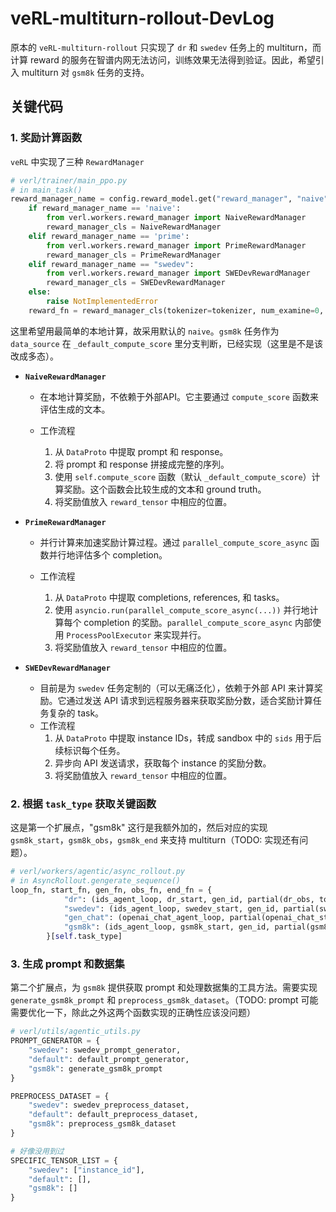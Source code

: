# veRL-multiturn-rollout-DevLog

原本的 `veRL-multiturn-rollout` 只实现了 `dr` 和 `swedev` 任务上的 multiturn，而计算 reward 的服务在智谱内网无法访问，训练效果无法得到验证。因此，希望引入 multiturn 对 `gsm8k` 任务的支持。

## 关键代码

### 1. 奖励计算函数

`veRL` 中实现了三种 `RewardManager`

```python
# verl/trainer/main_ppo.py 
# in main_task()
reward_manager_name = config.reward_model.get("reward_manager", "naive")
    if reward_manager_name == 'naive':
        from verl.workers.reward_manager import NaiveRewardManager
        reward_manager_cls = NaiveRewardManager
    elif reward_manager_name == 'prime':
        from verl.workers.reward_manager import PrimeRewardManager
        reward_manager_cls = PrimeRewardManager
    elif reward_manager_name == "swedev":
        from verl.workers.reward_manager import SWEDevRewardManager
        reward_manager_cls = SWEDevRewardManager
    else:
        raise NotImplementedError
    reward_fn = reward_manager_cls(tokenizer=tokenizer, num_examine=0, compute_score=compute_score)
```

这里希望用最简单的本地计算，故采用默认的 `naive`。`gsm8k` 任务作为 `data_source` 在 `_default_compute_score` 里分支判断，已经实现（这里是不是该改成多态）。

- **`NaiveRewardManager`**

  - 在本地计算奖励，不依赖于外部API。它主要通过 `compute_score` 函数来评估生成的文本。

  - 工作流程
    1. 从 `DataProto` 中提取 prompt 和 response。
    2. 将 prompt 和 response 拼接成完整的序列。
    3. 使用 `self.compute_score` 函数（默认 `_default_compute_score`）计算奖励。这个函数会比较生成的文本和 ground truth。
    4. 将奖励值放入 `reward_tensor` 中相应的位置。

- **`PrimeRewardManager`**

  - 并行计算来加速奖励计算过程。通过 `parallel_compute_score_async` 函数并行地评估多个 completion。

  - 工作流程
    1. 从 `DataProto` 中提取 completions, references, 和 tasks。
    2. 使用 `asyncio.run(parallel_compute_score_async(...))` 并行地计算每个 completion 的奖励。`parallel_compute_score_async` 内部使用 `ProcessPoolExecutor` 来实现并行。
    3. 将奖励值放入 `reward_tensor` 中相应的位置。

- **`SWEDevRewardManager`**

  - 目前是为 `swedev` 任务定制的（可以无痛泛化），依赖于外部 API 来计算奖励。它通过发送 API 请求到远程服务器来获取奖励分数，适合奖励计算任务复杂的 task。
  - 工作流程
    1. 从 `DataProto` 中提取 instance IDs，转成 sandbox 中的 `sids` 用于后续标识每个任务。
    2. 异步向 API 发送请求，获取每个 instance 的奖励分数。
    3. 将奖励值放入 `reward_tensor` 中相应的位置。

### 2. 根据 `task_type` 获取关键函数

这是第一个扩展点，"gsm8k" 这行是我额外加的，然后对应的实现 `gsm8k_start`，`gsm8k_obs`，`gsm8k_end` 来支持 multiturn（TODO: 实现还有问题）。

```python
# verl/workers/agentic/async_rollout.py
# in AsyncRollout.gengerate_sequence()
loop_fn, start_fn, gen_fn, obs_fn, end_fn = {
            "dr": (ids_agent_loop, dr_start, gen_id, partial(dr_obs, tokenizer=tokenizer), dr_end),
            "swedev": (ids_agent_loop, swedev_start, gen_id, partial(swe_dev_obs, tokenizer=tokenizer), swe_dev_end),
            "gen_chat": (openai_chat_agent_loop, partial(openai_chat_start, url=url), gen_chat, partial(openai_chat_obs, url=url), partial(openai_chat_end, url=url)),
            "gsm8k": (ids_agent_loop, gsm8k_start, gen_id, partial(gsm8k_obs, tokenizer=tokenizer), gsm8k_end),
        }[self.task_type]
```

### 3. 生成 prompt 和数据集

第二个扩展点，为 `gsm8k` 提供获取 prompt 和处理数据集的工具方法。需要实现 `generate_gsm8k_prompt` 和 `preprocess_gsm8k_dataset`。（TODO: prompt 可能需要优化一下，除此之外这两个函数实现的正确性应该没问题）

```python
# verl/utils/agentic_utils.py
PROMPT_GENERATOR = {
    "swedev": swedev_prompt_generator,
    "default": default_prompt_generator,
    "gsm8k": generate_gsm8k_prompt
}

PREPROCESS_DATASET = {
    "swedev": swedev_preprocess_dataset,
    "default": default_preprocess_dataset,
    "gsm8k": preprocess_gsm8k_dataset
}

# 好像没用到过
SPECIFIC_TENSOR_LIST = {
    "swedev": ["instance_id"],
    "default": [],
    "gsm8k": [] 
}
```

